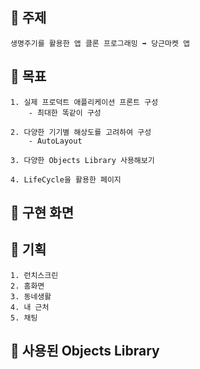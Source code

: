 ## 📌 주제
    생명주기를 활용한 앱 클론 프로그래밍 ➡️ 당근마켓 앱
    
## 📌 목표

    1. 실제 프로덕트 애플리케이션 프론트 구성
        - 최대한 똑같이 구성
        
    2. 다양한 기기별 해상도를 고려하여 구성
        - AutoLayout
        
    3. 다양한 Objects Library 사용해보기
    
    4. LifeCycle을 활용한 페이지   
    
    
## 📌 구현 화면


## 📌 기획 
    1. 런치스크린
    2. 홈화면
    3. 동네생활
    4. 내 근처
    5. 채팅


## 📌 사용된 Objects Library

